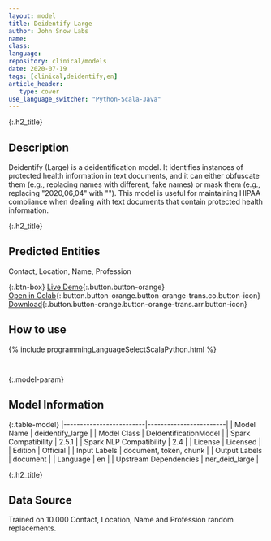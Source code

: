 ```yaml
---
layout: model
title: Deidentify Large
author: John Snow Labs
name: 
class: 
language: 
repository: clinical/models
date: 2020-07-19
tags: [clinical,deidentify,en]
article_header:
   type: cover
use_language_switcher: "Python-Scala-Java"
---
```


{:.h2_title}
## Description 
Deidentify (Large) is a deidentification model. It identifies instances of protected health information in text documents, and it can either obfuscate them (e.g., replacing names with different, fake names) or mask them (e.g., replacing "2020,06,04" with "<DATE>"). This model is useful for maintaining HIPAA compliance when dealing with text documents that contain protected health information.

 {:.h2_title}
## Predicted Entities
Contact, Location, Name, Profession 

{:.btn-box}
[Live Demo](https://demo.johnsnowlabs.com/healthcare/DEID_PHI_TEXT){:.button.button-orange}<br/>[Open in Colab](https://colab.research.google.com/github/JohnSnowLabs/spark-nlp-workshop/blob/master/tutorials/Certification_Trainings/Healthcare/4.Clinical_DeIdentificiation.ipynb){:.button.button-orange.button-orange-trans.co.button-icon}<br/>[Download](https://s3.amazonaws.com/auxdata.johnsnowlabs.com/clinical/models/deidentify_large_en_2.5.1_2.4_1595199111307.zip){:.button.button-orange.button-orange-trans.arr.button-icon}<br/>

## How to use 
<div class="tabs-box" markdown="1">

{% include programmingLanguageSelectScalaPython.html %}

```python

```

```scala

```
</div>



{:.model-param}
## Model Information
{:.table-model}
|-------------------------|------------------------|
| Model Name              | deidentify_large       |
| Model Class             | DeIdentificationModel  |
| Spark Compatibility     | 2.5.1                  |
| Spark NLP Compatibility | 2.4                    |
| License                 | Licensed               |
| Edition                 | Official               |
| Input Labels            | document, token, chunk |
| Output Labels           | document               |
| Language                | en                     |
| Upstream Dependencies   | ner_deid_large         |





{:.h2_title}
## Data Source
Trained on 10.000 Contact, Location, Name and Profession random replacements.

